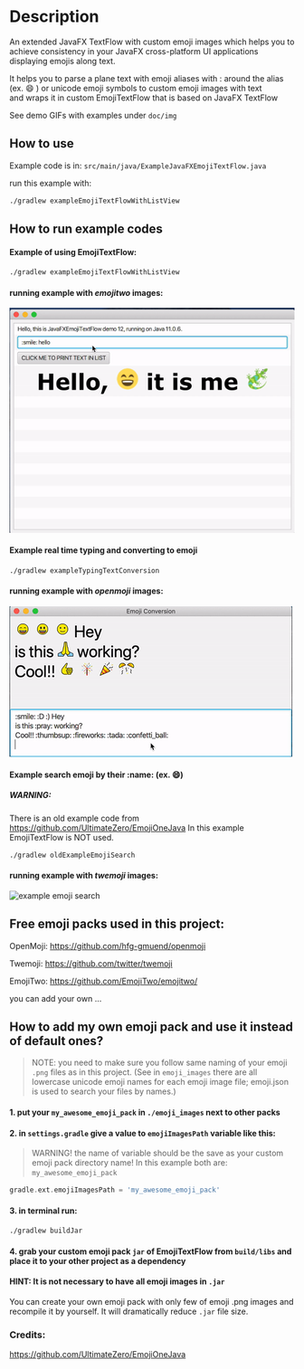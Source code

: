 # Description
An extended JavaFX TextFlow with custom emoji images 
which helps you to achieve consistency in your JavaFX 
cross-platform UI applications displaying emojis along text.

It helps you to parse a plane text with emoji aliases with : around the alias
(ex. :smile: ) or unicode emoji symbols
to custom emoji images with text  
and wraps it in custom EmojiTextFlow that is based on JavaFX TextFlow

See demo GIFs with examples under `doc/img`

## How to use
Example code is in:
`src/main/java/ExampleJavaFXEmojiTextFlow.java`

run this example with:
```bash
./gradlew exampleEmojiTextFlowWithListView
```

## How to run example codes

#### Example of using EmojiTextFlow:
```bash
./gradlew exampleEmojiTextFlowWithListView
```
#### running example with *emojitwo* images:
![example emoji text flow with list view](doc/img/example-emoji-text-flow-with-list-view.gif)


#### Example real time typing and converting to emoji
```bash
./gradlew exampleTypingTextConversion
```
#### running example with *openmoji* images:
![example text typing conversion](doc/img/example-text-typing-conversion.gif)


#### Example search emoji by their :name: (ex. :smile:)
##### WARNING: 
There is an old example code from https://github.com/UltimateZero/EmojiOneJava 
In this example EmojiTextFlow is NOT used. 
```bash
./gradlew oldExampleEmojiSearch
```
#### running example with *twemoji* images:
![example emoji search](doc/img/example-emoji-search.gif)


## Free emoji packs used in this project:

OpenMoji: https://github.com/hfg-gmuend/openmoji

Twemoji: https://github.com/twitter/twemoji

EmojiTwo: https://github.com/EmojiTwo/emojitwo/

you can add your own ...

## How to add my own emoji pack and use it instead of default ones?

> NOTE:
> you need to make sure you follow same naming of your 
> emoji `.png` files as in this project. 
> (See in `emoji_images` there are all 
> lowercase unicode emoji names for each emoji image file;
> emoji.json is used to search your files by names.)

#### 1. put your `my_awesome_emoji_pack` in `./emoji_images` next to other packs
#### 2. in `settings.gradle` give a value to `emojiImagesPath` variable like this:

> WARNING! the name of variable should be the save as your custom
> emoji pack directory name! In this example both are: `my_awesome_emoji_pack`
```gradle
gradle.ext.emojiImagesPath = 'my_awesome_emoji_pack'
```

#### 3. in terminal run:
```bash
./gradlew buildJar
```
#### 4. grab your custom emoji pack `jar` of EmojiTextFlow from `build/libs` and place it to your other project as a dependency

#### HINT: It is not necessary to have all emoji images in `.jar`
You can create your own emoji pack with 
only few of emoji .png images and recompile it by yourself. 
It will dramatically reduce `.jar` file size.

### Credits:
https://github.com/UltimateZero/EmojiOneJava